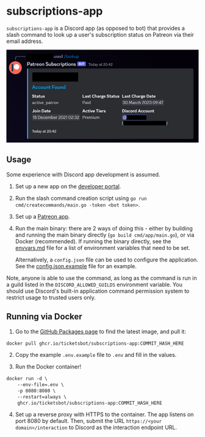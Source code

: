 # subscriptions-app
`subscriptions-app` is a Discord app (as opposed to bot) that provides a slash command to look up a user's subscription
status on Patreon via their email address.

![Example Screenshot](/docs/img/example.png)

## Usage
Some experience with Discord app development is assumed.

1. Set up a new app on the [developer portal](https://discord.dev).
2. Run the slash command creation script using `go run cmd/createcommands/main.go -token <bot token>`.
3. Set up a [Patreon app](https://www.patreon.com/portal/registration/register-clients).
4. Run the main binary: there are 2 ways of doing this - either by building and running the main binary directly
   (`go build cmd/app/main.go`), or via Docker (recommended). If running the binary directly, see the
   [envvars.md](/envvars.md) file for a list of environment variables that need to be set. 


   Alternatively, a `config.json` file can be used to configure the application. See the
   [config.json.example](/config.json.example) file for an example.

Note, anyone is able to use the command, as long as the command is run in a guild listed in the `DISCORD_ALLOWED_GUILDS`
environment variable. You should use Discord's built-in application command permission system to restrict usage to
trusted users only.

## Running via Docker
1. Go to the [GitHub Packages page](https://github.com/TicketsBot/subscriptions-app/pkgs/container/subscriptions-app) to
find the latest image, and pull it:
```shell
docker pull ghcr.io/ticketsbot/subscriptions-app:COMMIT_HASH_HERE
```

2. Copy the example `.env.example` file to `.env` and fill in the values.

3. Run the Docker container!
```shell
docker run -d \
    --env-file=.env \
    -p 8080:8080 \
    --restart=always \
    ghcr.io/ticketsbot/subscriptions-app:COMMIT_HASH_HERE
```

4. Set up a reverse proxy with HTTPS to the container. The app listens on port 8080 by default. Then, submit the URL
`https://<your domain>/interaction` to Discord as the interaction endpoint URL.